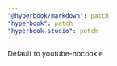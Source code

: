 ```yaml
---
"@hyperbook/markdown": patch
"hyperbook": patch
"hyperbook-studio": patch
---
```


Default to youtube-nocookie
